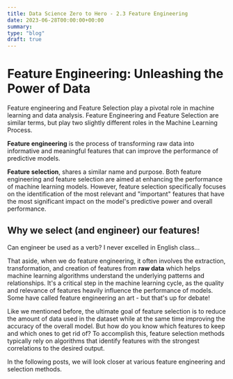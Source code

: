 ```yaml
---
title: Data Science Zero to Hero - 2.3 Feature Engineering
date: 2023-06-28T00:00:00+00:00
summary: 
type: "blog"
draft: true
---
```

# Feature Engineering: Unleashing the Power of Data

Feature engineering and Feature Selection play a pivotal role in machine learning and data analysis. Feature Engineering and Feature Selection are similar terms, but play two slightly different roles in the Machine Learning Process.

__Feature engineering__ is the process of transforming raw data into informative and meaningful features that can improve the performance of predictive models. 

__Feature selection__, shares a similar name and purpose. Both feature engineering and feature selection are aimed at enhancing the performance of machine learning models. However, feature selection specifically focuses on the identification of the most relevant and "important" features that have the most significant impact on the model's predictive power and overall performance.

## Why we select (and engineer) our features!
Can engineer be used as a verb? I never excelled in English class... 

That aside, when we do feature engineering, it often involves the extraction, transformation, and creation of features from __raw data__ which helps machine learning algorithms understand the underlying patterns and relationships. It's a critical step in the machine learning cycle, as the quality and relevance of features heavily influence the performance of models. Some have called feature engineering an art - but that's up for debate!

Like we mentioned before, the ultimate goal of feature selection is to reduce the amount of data used in the dataset while at the same time improving the accuracy of the overall model. But how do you know which features to keep and which ones to get rid of? To accomplish this, feature selection methods typically rely on algorithms that identify features with the strongest correlations to the desired output.

In the following posts, we will look closer at various feature engineering and selection methods. 